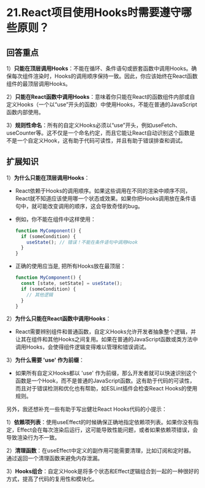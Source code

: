 

# 21.React项目使用Hooks时需要遵守哪些原则？

## 回答重点

1）**只能在顶层调用Hooks**：不能在循环、条件语句或嵌套函数中调用Hooks。确保每次组件渲染时，Hooks的调用顺序保持一致。因此，你应该始终在React函数组件的最顶层调用Hooks。

2）**只能在React函数中调用Hooks**：意味着你只能在React的函数组件内部或自定义Hooks（一个以“use”开头的函数）中使用Hooks，不能在普通的JavaScript函数内部使用。

3）**规则性命名**：所有的自定义Hooks必须以“use”开头，例如useFetch、useCounter等。这不仅是一个命名约定，而且它能让React自动识别这个函数是不是一个自定义Hook，这有助于代码可读性，并且有助于错误排查和调试。

## 扩展知识

1）**为什么只能在顶层调用Hooks**：

- React依赖于Hooks的调用顺序。如果这些调用在不同的渲染中顺序不同，React就不知道应该使用哪一个状态或效果。如果你把Hooks调用放在条件语句中，就可能改变调用的顺序，这会导致奇怪的bug。
- 例如，你不能在组件中这样使用：

  ```js
  function MyComponent() {
    if (someCondition) {
      useState(); // 错误！不能在条件语句中调用Hook
    }
  }
  ```

- 正确的使用应当是, 把所有Hooks放在最顶层：

  ```js
  function MyComponent() {
    const [state, setState] = useState();
    if (someCondition) {
      // 其他逻辑
    }
  }
  ```

2）**为什么只能在React函数中调用Hooks**：

- React需要辨别组件和普通函数，自定义Hooks允许开发者抽象整个逻辑，并让其在组件和其他Hooks之间复用。如果在普通的JavaScript函数或类方法中调用Hooks，会使得组件逻辑变得难以管理和错误调试。

3）**为什么需要 'use' 作为前缀**：

- 如果所有自定义Hooks都以 'use' 作为前缀，那么开发者就可以快速识别这个函数是一个Hook，而不是普通的JavaScript函数。这有助于代码的可读性，而且对于错误检测和优化也有帮助，如ESLint插件会检查React Hooks的使用规则。

另外，我还想补充一些有助于写出健壮React Hooks代码的小提示：

1）**依赖项列表**：使用useEffect的时候确保正确地指定依赖项列表。如果你没有指定，Effect会在每次渲染后运行，这可能导致性能问题，或者如果依赖项错误，会导致渲染行为不一致。

2）**清理函数**：在useEffect中定义的副作用可能需要清理，比如订阅和定时器。通过返回一个清理函数来避免内存泄漏。

3）**Hooks组合**：自定义Hook是将多个状态和Effect逻辑组合到一起的一种很好的方式，提高了代码的复用性和模块化。

